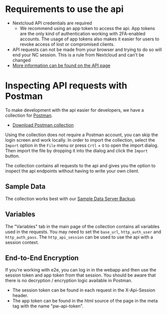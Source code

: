 # Requirements to use the api

- Nextcloud API credentials are required
   - We recommend using an app token to access the api.
     App tokens are the only kind of authentication working with 2FA-enabled accounts.
     The usage of app tokens also makes it easier for users to revoke access of lost or compromised clients.
- API requests can not be made from your browser and trying to do so will end your NC session.
   This is a rule from Nextcloud and can't be changed
- [More information can be found on the API page](../Api#general-notes)

# Inspecting API requests with Postman
To make development with the api easier for developers, we have a collection for [Postman](https://www.postman.com/).

- [Download Postman collection](../_files/postman-collection.json)

Using the collection does not require a Postman account, you can skip the login screen and work locally.
In order to import the collection, select the `Import` option  in the `File` menu or press `Crtl` + `O` to open the import dialog.
Then import the file by dropping it into the dialog and click the `Import` button.

The collection contains all requests to the api and gives you the option to inspect the api endpoints without having to write your own client.

## Sample Data
The collection works best with our [Sample Data Server Backup](./Sample-Data#server-backup).

## Variables
The "Variables" tab in the main page of the collection contains all variables used in the requests.
You may need to set the `base_url`, `http_auth_user` and `http_auth_pass`.
The `http_api_session` can be used to use the api with a session context.

## End-to-End Encryption
If you're working with e2e, you can log in in the webapp and then use the session token and app token from that session.
You should be aware that there is no decryption / encryption logic available in Postman.

 - The session token can be found in each request in the X-Api-Session header.
 - The app token can be found in the html source of the page in the meta tag with the name "pw-api-token".
